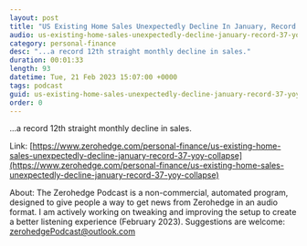 ```yaml
---
layout: post
title: "US Existing Home Sales Unexpectedly Decline In January, Record 37% YoY Collapse"
audio: us-existing-home-sales-unexpectedly-decline-january-record-37-yoy-collapse-0
category: personal-finance
desc: "...a record 12th straight monthly decline in sales."
duration: 00:01:33
length: 93
datetime: Tue, 21 Feb 2023 15:07:00 +0000
tags: podcast
guid: us-existing-home-sales-unexpectedly-decline-january-record-37-yoy-collapse-0
order: 0
---
```

...a record 12th straight monthly decline in sales.

Link: [https://www.zerohedge.com/personal-finance/us-existing-home-sales-unexpectedly-decline-january-record-37-yoy-collapse](https://www.zerohedge.com/personal-finance/us-existing-home-sales-unexpectedly-decline-january-record-37-yoy-collapse)

About: The Zerohedge Podcast is a non-commercial, automated program, designed to give people a way to get news from Zerohedge in an audio format.  I am actively working on tweaking and improving the setup to create a better listening experience (February 2023).  Suggestions are welcome: [zerohedgePodcast@outlook.com](mailto:zerohedgePodcast@outlook.com)
